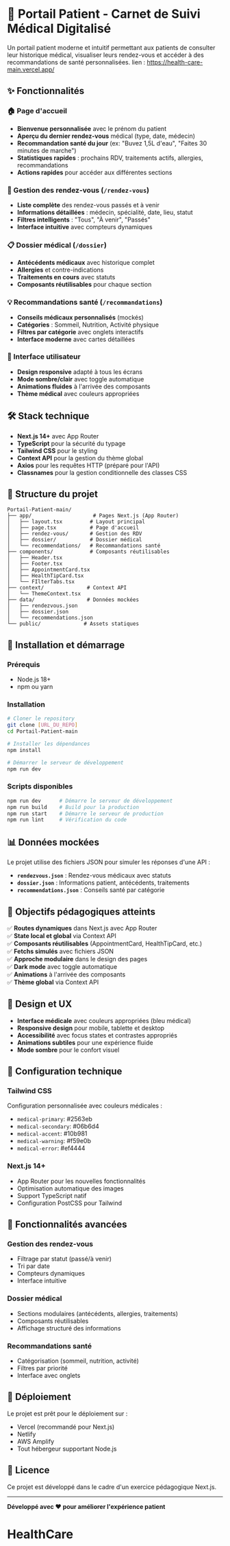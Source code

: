 # 🏥 Portail Patient - Carnet de Suivi Médical Digitalisé

Un portail patient moderne et intuitif permettant aux patients de consulter leur historique médical, visualiser leurs rendez-vous et accéder à des recommandations de santé personnalisées.
lien : https://health-care-main.vercel.app/


## ✨ Fonctionnalités

### 🏠 Page d'accueil
- **Bienvenue personnalisée** avec le prénom du patient
- **Aperçu du dernier rendez-vous** médical (type, date, médecin)
- **Recommandation santé du jour** (ex: "Buvez 1,5L d'eau", "Faites 30 minutes de marche")
- **Statistiques rapides** : prochains RDV, traitements actifs, allergies, recommandations
- **Actions rapides** pour accéder aux différentes sections

### 📅 Gestion des rendez-vous (`/rendez-vous`)
- **Liste complète** des rendez-vous passés et à venir
- **Informations détaillées** : médecin, spécialité, date, lieu, statut
- **Filtres intelligents** : "Tous", "À venir", "Passés"
- **Interface intuitive** avec compteurs dynamiques

### 📋 Dossier médical (`/dossier`)
- **Antécédents médicaux** avec historique complet
- **Allergies** et contre-indications
- **Traitements en cours** avec statuts
- **Composants réutilisables** pour chaque section

### 💡 Recommandations santé (`/recommandations`)
- **Conseils médicaux personnalisés** (mockés)
- **Catégories** : Sommeil, Nutrition, Activité physique
- **Filtres par catégorie** avec onglets interactifs
- **Interface moderne** avec cartes détaillées

### 🎨 Interface utilisateur
- **Design responsive** adapté à tous les écrans
- **Mode sombre/clair** avec toggle automatique
- **Animations fluides** à l'arrivée des composants
- **Thème médical** avec couleurs appropriées

## 🛠️ Stack technique

- **Next.js 14+** avec App Router
- **TypeScript** pour la sécurité du typage
- **Tailwind CSS** pour le styling
- **Context API** pour la gestion du thème global
- **Axios** pour les requêtes HTTP (préparé pour l'API)
- **Classnames** pour la gestion conditionnelle des classes CSS

## 📁 Structure du projet

```
Portail-Patient-main/
├── app/                    # Pages Next.js (App Router)
│   ├── layout.tsx         # Layout principal
│   ├── page.tsx           # Page d'accueil
│   ├── rendez-vous/       # Gestion des RDV
│   ├── dossier/           # Dossier médical
│   └── recommendations/   # Recommandations santé
├── components/            # Composants réutilisables
│   ├── Header.tsx
│   ├── Footer.tsx
│   ├── AppointmentCard.tsx
│   ├── HealthTipCard.tsx
│   └── FIlterTabs.tsx
├── context/              # Context API
│   └── ThemeContext.tsx
├── data/                 # Données mockées
│   ├── rendezvous.json
│   ├── dossier.json
│   └── recommendations.json
└── public/              # Assets statiques
```

## 🚀 Installation et démarrage

### Prérequis
- Node.js 18+ 
- npm ou yarn

### Installation
```bash
# Cloner le repository
git clone [URL_DU_REPO]
cd Portail-Patient-main

# Installer les dépendances
npm install

# Démarrer le serveur de développement
npm run dev
```

### Scripts disponibles
```bash
npm run dev      # Démarre le serveur de développement
npm run build    # Build pour la production
npm run start    # Démarre le serveur de production
npm run lint     # Vérification du code
```

## 📊 Données mockées

Le projet utilise des fichiers JSON pour simuler les réponses d'une API :

- **`rendezvous.json`** : Rendez-vous médicaux avec statuts
- **`dossier.json`** : Informations patient, antécédents, traitements
- **`recommendations.json`** : Conseils santé par catégorie

## 🎯 Objectifs pédagogiques atteints

✅ **Routes dynamiques** dans Next.js avec App Router  
✅ **State local et global** via Context API  
✅ **Composants réutilisables** (AppointmentCard, HealthTipCard, etc.)  
✅ **Fetchs simulés** avec fichiers JSON  
✅ **Approche modulaire** dans le design des pages  
✅ **Dark mode** avec toggle automatique  
✅ **Animations** à l'arrivée des composants  
✅ **Thème global** via Context API  

## 🎨 Design et UX

- **Interface médicale** avec couleurs appropriées (bleu médical)
- **Responsive design** pour mobile, tablette et desktop
- **Accessibilité** avec focus states et contrastes appropriés
- **Animations subtiles** pour une expérience fluide
- **Mode sombre** pour le confort visuel

## 🔧 Configuration technique

### Tailwind CSS
Configuration personnalisée avec couleurs médicales :
- `medical-primary`: #2563eb
- `medical-secondary`: #06b6d4
- `medical-accent`: #10b981
- `medical-warning`: #f59e0b
- `medical-error`: #ef4444

### Next.js 14+
- App Router pour les nouvelles fonctionnalités
- Optimisation automatique des images
- Support TypeScript natif
- Configuration PostCSS pour Tailwind

## 📱 Fonctionnalités avancées

### Gestion des rendez-vous
- Filtrage par statut (passé/à venir)
- Tri par date
- Compteurs dynamiques
- Interface intuitive

### Dossier médical
- Sections modulaires (antécédents, allergies, traitements)
- Composants réutilisables
- Affichage structuré des informations

### Recommandations santé
- Catégorisation (sommeil, nutrition, activité)
- Filtres par priorité
- Interface avec onglets

## 🚀 Déploiement

Le projet est prêt pour le déploiement sur :
- Vercel (recommandé pour Next.js)
- Netlify
- AWS Amplify
- Tout hébergeur supportant Node.js

## 📝 Licence

Ce projet est développé dans le cadre d'un exercice pédagogique Next.js.

---

**Développé avec ❤️ pour améliorer l'expérience patient**
# HealthCare
